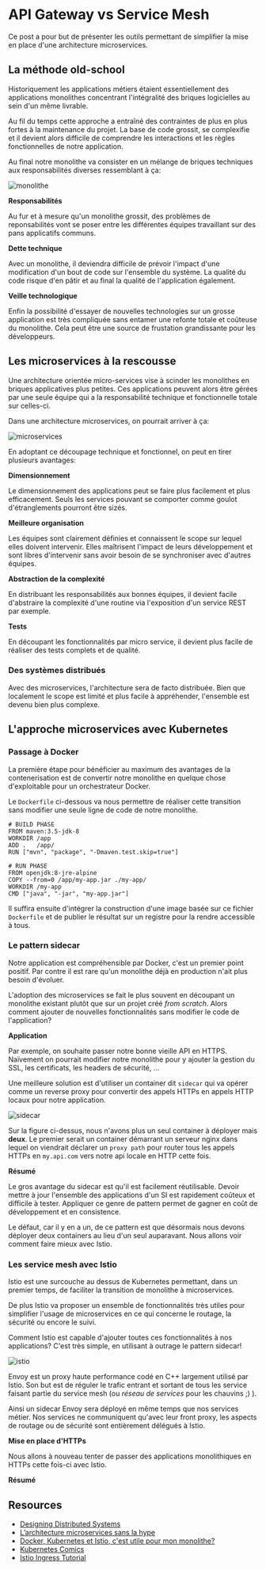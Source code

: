 # API Gateway vs Service Mesh

Ce post a pour but de présenter les outils permettant de simplifier la mise en place d'une architecture microservices.

## La méthode old-school

Historiquement les applications métiers étaient essentiellement des applications monolithes concentrant l'intégralité des briques logicielles au sein d'un même livrable.

Au fil du temps cette approche a entraîné des contraintes de plus en plus fortes à la maintenance du projet. La base de code grossit, se complexifie et il devient alors difficile de comprendre les interactions et les règles fonctionnelles de notre application.

Au final notre monolithe va consister en un mélange de briques techniques aux responsabilités diverses ressemblant à ça:

![monolithe](images/monolithe.png)

**Responsabilités**

Au fur et à mesure qu'un monolithe grossit, des problèmes de reponsabilités vont se poser entre les différentes équipes travaillant sur des pans applicatifs communs.

**Dette technique**

Avec un monolithe, il deviendra difficile de prévoir l'impact d'une modification d'un bout de code sur l'ensemble du système. La qualité du code risque d'en pâtir et au final la qualité de l'application également.

**Veille technologique**

Enfin la possibilité d'essayer de nouvelles technologies sur un grosse application est très compliquée sans entamer une refonte totale et coûteuse du monolithe. Cela peut être une source de frustation grandissante pour les développeurs.

## Les microservices à la rescousse

Une architecture orientée micro-services vise à scinder les monolithes en briques applicatives plus petites. Ces applications peuvent alors être gérées par une seule équipe qui a la responsabilité technique et fonctionnelle totale sur celles-ci.

Dans une architecture microservices, on pourrait arriver à ça:

![microservices](images/microservices.png)

En adoptant ce découpage technique et fonctionnel, on peut en tirer plusieurs avantages:

**Dimensionnement**

Le dimensionnement des applications peut se faire plus facilement et plus efficacement. Seuls les services pouvant se comporter comme goulot d'étranglements pourront être sizés.

**Meilleure organisation**

Les équipes sont clairement définies et connaissent le scope sur lequel elles doivent intervenir. Elles maîtrisent l'impact de leurs développement et sont libres d'intervenir sans avoir besoin de se synchroniser avec d'autres équipes.

**Abstraction de la complexité**

En distribuant les responsabilités aux bonnes équipes, il devient facile d'abstraire la complexité d'une routine via l'exposition d'un service REST par exemple.

**Tests**

En découpant les fonctionnalités par micro service, il devient plus facile de réaliser des tests complets et de qualité.

### Des systèmes distribués

Avec des microservices, l'architecture sera de facto distribuée. Bien que localement le scope est limité et plus facile à appréhender, l'ensemble est devenu bien plus complexe.

## L'approche microservices avec Kubernetes

### Passage à Docker

La première étape pour bénéficier au maximum des avantages de la contenerisation est de convertir notre monolithe en quelque chose d'exploitable pour un orchestrateur Docker.

Le `Dockerfile` ci-dessous va nous permettre de réaliser cette transition sans modifier une seule ligne de code de notre monolithe.

```docker
# BUILD PHASE
FROM maven:3.5-jdk-8
WORKDIR /app
ADD .   /app/
RUN ["mvn", "package", "-Dmaven.test.skip=true"]

# RUN PHASE
FROM openjdk:8-jre-alpine
COPY --from=0 /app/my-app.jar ./my-app/
WORKDIR /my-app
CMD ["java", "-jar", "my-app.jar"]
```

Il suffira ensuite d'intégrer la construction d'une image basée sur ce fichier `Dockerfile` et de publier le résultat sur un registre pour la rendre accessible à tous.

### Le pattern sidecar

Notre application est compréhensible par Docker, c'est un premier point positif. Par contre il est rare qu'un monolithe déjà en production n'ait plus besoin d'évoluer.

L'adoption des microservices se fait le plus souvent en découpant un monolithe existant plutôt que sur un projet créé _from scratch_. Alors comment ajouter de nouvelles fonctionnalités sans modifier le code de l'application?

**Application**

Par exemple, on souhaite passer notre bonne vieille API en HTTPS. Naïvement on pourrait modifier notre monolithe pour y ajouter la gestion du SSL, les certificats, les headers de sécurité, ...

Une meilleure solution est d'utiliser un container dit `sidecar` qui va opérer comme un reverse proxy pour convertir des appels HTTPs en appels HTTP locaux pour notre application.

![sidecar](images/sidecar.png)

Sur la figure ci-dessus, nous n'avons plus un seul container à déployer mais **deux**. Le premier serait un container démarrant un serveur nginx dans lequel on viendrait déclarer un `proxy path` pour router tous les appels HTTPs en `my.api.com` vers notre api locale en HTTP cette fois.

**Résumé**

Le gros avantage du sidecar est qu'il est facilement réutilisable. Devoir mettre à jour l'ensemble des applications d'un SI est rapidement coûteux et difficile à tester. Appliquer ce genre de pattern permet de gagner en coût de développement et en consistence.

Le défaut, car il y en a un, de ce pattern est que désormais nous devons déployer deux containers au lieu d'un seul auparavant. Nous allons voir comment faire mieux avec Istio.

### Les service mesh avec Istio

Istio est une surcouche au dessus de Kubernetes permettant, dans un premier temps, de faciliter la transition de monolithe à microservices.

De plus Istio va proposer un ensemble de fonctionnalités très utiles pour simplifier l'usage de microservices en ce qui concerne le routage, la sécurité ou encore le suivi.

Comment Istio est capable d'ajouter toutes ces fonctionnalités à nos applications? C'est très simple, en utilisant à outrage le pattern sidecar!

![istio](images/istio.png)

Envoy est un proxy haute performance codé en C++ largement utilisé par Istio. Son but est de réguler le trafic entrant et sortant de tous les service faisant partie du service mesh (ou _réseau de services_ pour les chauvins ;) ).

Ainsi un sidecar Envoy sera déployé en même temps que nos services métier. Nos services ne communiquent qu'avec leur front proxy, les aspects de routage ou de sécurité sont entièrement délégués à Istio.

**Mise en place d'HTTPs**

Nous allons à nouveau tenter de passer des applications monolithiques en HTTPs cette fois-ci avec Istio.

**Résumé**

## Resources

 - [Designing Distributed Systems](http://shop.oreilly.com/product/0636920072768.do)
 - [L’architecture microservices sans la hype](https://blog.octo.com/larchitecture-microservices-sans-la-hype-quest-ce-que-cest-a-quoi-ca-sert-est-ce-quil-men-faut/)
 - [Docker, Kubernetes et Istio, c'est utile pour mon monolithe?](https://www.youtube.com/watch?v=YJScBvT0bxg)
 - [Kubernetes Comics](https://cloud.google.com/kubernetes-engine/kubernetes-comic/)
 - [Istio Ingress Tutorial](https://github.com/kelseyhightower/istio-ingress-tutorial)
